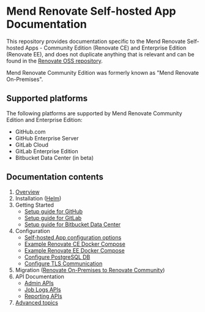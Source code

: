 # Mend Renovate Self-hosted App Documentation

This repository provides documentation specific to the Mend Renovate Self-hosted Apps - Community Edition (Renovate CE) and Enterprise Edition (Renovate EE), and does not duplicate anything that is relevant and can be found in the [Renovate OSS repository](https://github.com/renovatebot/renovate).

Mend Renovate Community Edition was formerly known as "Mend Renovate On-Premises".

## Supported platforms

The following platforms are supported by Mend Renovate Community Edition and Enterprise Edition:
- GitHub.com
- GitHub Enterprise Server
- GitLab Cloud
- GitLab Enterprise Edition
- Bitbucket Data Center (in beta)

## Documentation contents

1. [Overview](./overview.md)
1. Installation ([Helm](./installation-helm.md))
1. Getting Started
   - [Setup guide for GitHub](setup-for-github.md)
   - [Setup guide for GitLab](setup-for-gitlab.md)
   - [Setup guide for Bitbucket Data Center](setup-for-bitbucket-data-center.md)
1. Configuration
   - [Self-hosted App configuration options](configuration-options.md)
   - [Example Renovate CE Docker Compose](../examples/docker-compose/docker-compose-renovate-community.yml)
   - [Example Renovate EE Docker Compose](../examples/docker-compose/docker-compose-renovate-enterprise.yml)
   - [Configure PostgreSQL DB](configure-postgres-db.md)
   - [Configure TLS Communication](./tls.md)
1. Migration ([Renovate On-Premises to Renovate Community](./migrating-to-renovate-ce.md))
1. API Documentation
   - [Admin APIs](./api.md)
   - [Job Logs APIs](./job-logs-apis.md)
   - [Reporting APIs](./reporting-apis.md)
1. [Advanced topics](./advanced.md)
